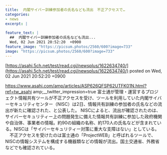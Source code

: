 ```yaml
---
title:  内閣サイバー訓練参加者の氏名なども流出　不正アクセスで…  
categories:
- news
excerpt: |
  
feature_text: |
  ##  内閣サイバー訓練参加者の氏名なども流出...
  Wed, 02 Jun 2021 20:52:20  +0900
feature_image: "https://picsum.photos/2560/600?image=733"
image: "https://picsum.photos/2560/600?image=733"
---
```


[https://asahi.5ch.net/test/read.cgi/newsplus/1622634740/](https://asahi.5ch.net/test/read.cgi/newsplus/1622634740/)
posted on Wed, 02 Jun 2021 20:52:20  +0900

<!--more-->

https://www.asahi.com/amp/articles/ASP626QFSP62UTFK01N.html?ref=tw_asahi amp;__twitter_impression=true 富士通が管理・運営するプロジェクト情報共有ツールが不正アクセスを受け、ツールを利用していた内閣サイバーセキュリティセンター（NISC）は2日、情報共有訓練の参加者の氏名などの流出が新たに確認された、と公表した。 NISCによると、流出が確認されたのは、サイバーセキュリティー上の問題発生に備えた情報共有訓練に参加した政府機関や自治体、事業者の情報。約90の組織の名称、約170人の氏名などが含まれている。NISCは「サイバーセキュリティー対策に重大な支障はない」としている。 　不正アクセスを受けたのは富士通の「ProjectWEB」と呼ばれるツールで、NISCの情報システムを構成する機器類などの情報が流出。国土交通省、外務省などでも確認されている。
